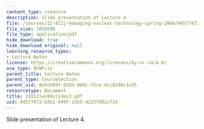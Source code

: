 ```yaml
---
content_type: resource
description: Slide presentation of Lecture 4.
file: /courses/22-812j-managing-nuclear-technology-spring-2004/94577472b3e1949f145542237602cf24_22812lec04slides2.pdf
file_size: 1024596
file_type: application/pdf
hide_download: true
hide_download_original: null
learning_resource_types:
- Lecture Notes
license: https://creativecommons.org/licenses/by-nc-sa/4.0/
ocw_type: OCWFile
parent_title: Lecture Notes
parent_type: CourseSection
parent_uid: 8e9cb89f-6d3d-0b9c-f2ce-4cc8246c1e35
resourcetype: Document
title: 22812lec04slides2.pdf
uid: 94577472-b3e1-949f-1455-42237602cf24
---
```

Slide presentation of Lecture 4.